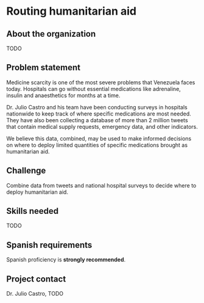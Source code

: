 # Routing humanitarian aid

## About the organization
TODO

## Problem statement
Medicine scarcity is one of the most severe problems that Venezuela faces today. Hospitals can go without essential medications like adrenaline, insulin and anaesthetics for months at a time.

Dr. Julio Castro and his team have been conducting surveys in hospitals nationwide to keep track of where specific medications are most needed. They have also been collecting a database of more than 2 million tweets that contain medical supply requests, emergency data, and other indicators.

We believe this data, combined, may be used to make informed decisions on where to deploy limited quantities of specific medications brought as humanitarian aid.

## Challenge 

Combine data from tweets and national hospital surveys to decide where to deploy humanitarian aid.

## Skills needed
TODO

## Spanish requirements
Spanish proficiency is **strongly recommended**.

## Project contact
Dr. Julio Castro, TODO
